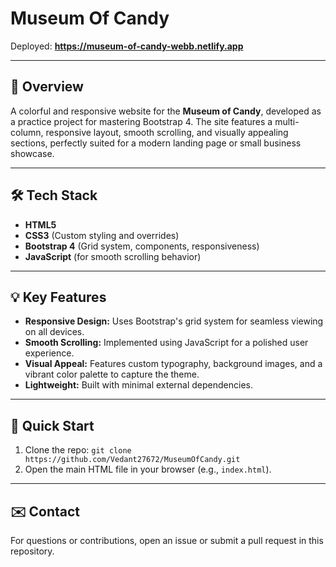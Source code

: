 # Museum Of Candy

Deployed: **https://museum-of-candy-webb.netlify.app**

---

## 🍬 Overview

A colorful and responsive website for the **Museum of Candy**, developed as a practice project for mastering Bootstrap 4. The site features a multi-column, responsive layout, smooth scrolling, and visually appealing sections, perfectly suited for a modern landing page or small business showcase.

---

## 🛠️ Tech Stack

- **HTML5**
- **CSS3** (Custom styling and overrides)
- **Bootstrap 4** (Grid system, components, responsiveness)
- **JavaScript** (for smooth scrolling behavior)

---

## 💡 Key Features

* **Responsive Design:** Uses Bootstrap's grid system for seamless viewing on all devices.
* **Smooth Scrolling:** Implemented using JavaScript for a polished user experience.
* **Visual Appeal:** Features custom typography, background images, and a vibrant color palette to capture the theme.
* **Lightweight:** Built with minimal external dependencies.

---

## 🚀 Quick Start

1.  Clone the repo: `git clone https://github.com/Vedant27672/MuseumOfCandy.git`
2.  Open the main HTML file in your browser (e.g., `index.html`).

---

## ✉️ Contact

For questions or contributions, open an issue or submit a pull request in this repository.

